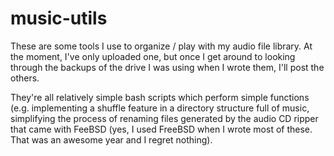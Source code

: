 music-utils
===========

These are some tools I use to organize / play with my audio file library.
At the moment, I've only uploaded one, but once I get around to looking through the backups of the drive I was using when
I wrote them, I'll post the others.

They're all relatively simple bash scripts which perform simple functions (e.g.
implementing a shuffle feature in a directory structure full of music, simplifying the process of renaming files generated
by the audio CD ripper that came with FeeBSD (yes, I used FreeBSD when I wrote most of these. That was an awesome year
and I regret nothing).
